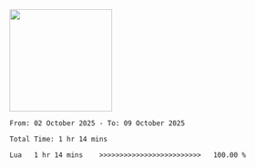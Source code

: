 <img height="180em" src="https://github-readme-stats-eight-theta.vercel.app/api?username=bkundev&show_icons=true&theme=radical&include_all_commits=true&count_private=true"/>
<!--START_SECTION:waka-->

```all_time
From: 02 October 2025 - To: 09 October 2025

Total Time: 1 hr 14 mins

Lua   1 hr 14 mins    >>>>>>>>>>>>>>>>>>>>>>>>>   100.00 %
```

<!--END_SECTION:waka-->

